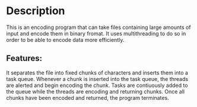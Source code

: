 # Description

This is an encoding program that can take files containing large amounts of input and encode them in binary fromat. It uses multithreading to do so in order to be able to encode data more efficiently.  
## Features:
It separates the file into fixed chunks of characters and inserts them into a task queue. Whenever a chunk is inserted into the task queue, the threads are alerted and begin encoding the chunk. Tasks are contiuously added to the queue while the threads are encoding and returning chunks. Once all chunks have been encoded and returned, the program terminates.
